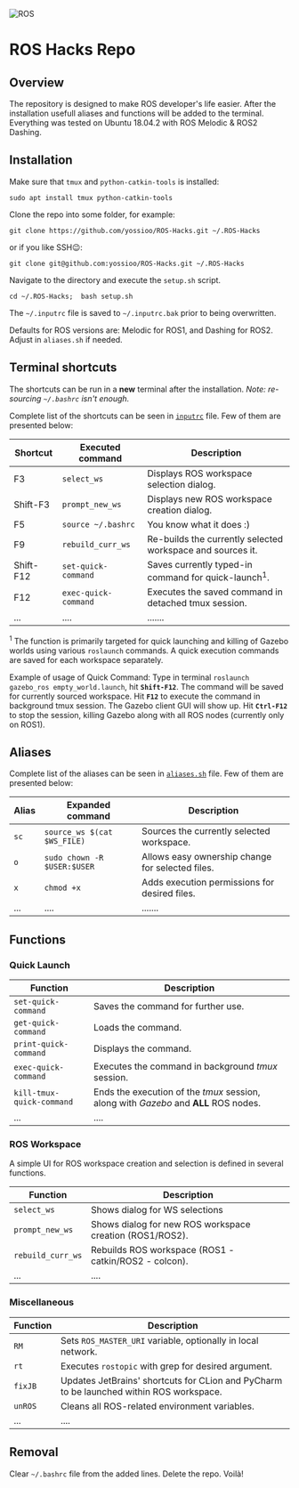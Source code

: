 ![ROS](https://upload.wikimedia.org/wikipedia/commons/b/bb/Ros_logo.svg)
# ROS Hacks Repo

## Overview
The repository is designed to make ROS developer's life easier.
After the installation usefull aliases and functions will be added to the terminal.
Everything was tested on Ubuntu 18.04.2 with ROS Melodic & ROS2 Dashing.

## Installation
Make sure that `tmux` and `python-catkin-tools` is installed:

```shell
sudo apt install tmux python-catkin-tools
```


Clone the repo into some folder, for example:

```shell
git clone https://github.com/yossioo/ROS-Hacks.git ~/.ROS-Hacks
```

or if you like SSH😉:

```shell
git clone git@github.com:yossioo/ROS-Hacks.git ~/.ROS-Hacks
```

Navigate to the directory and execute the `setup.sh` script.

```shell
cd ~/.ROS-Hacks;  bash setup.sh
```

The `~/.inputrc` file is saved to  `~/.inputrc.bak` prior to being overwritten.

Defaults for ROS versions are: Melodic for ROS1, and Dashing for ROS2. Adjust in `aliases.sh` if needed.

## Terminal shortcuts
The shortcuts can be run in a **new** terminal after the installation. _Note: re-sourcing `~/.bashrc` isn't enough._

Complete list of the shortcuts can be seen in  [`inputrc`](inputrc) file.
Few of them are presented below:

| Shortcut | Executed command | Description |
| ------ | ------ |  ------ |
| F3 | `select_ws` | Displays ROS workspace selection dialog. |
| Shift-F3 | `prompt_new_ws` | Displays new ROS workspace creation dialog. |
| F5 | `source ~/.bashrc` | You know what it does :) |
| F9 | `rebuild_curr_ws` | Re-builds the currently selected workspace and sources it. |
| Shift-F12 | `set-quick-command` | Saves currently typed-in command for quick-launch<sup>1</sup>. |
| F12 | `exec-quick-command` | Executes the saved command in detached tmux session. |
| ... | .... |....... |

<sup>1</sup> The function is primarily targeted for quick launching and killing of Gazebo worlds using various `roslaunch` commands. A quick execution commands are saved for each workspace separately.

Example of usage of Quick Command:
Type in terminal `roslaunch gazebo_ros empty_world.launch`, hit **`Shift-F12`**. The command will be saved for currently sourced workspace. Hit **`F12`** to execute the command in background tmux session. The Gazebo client GUI will show up. Hit  **`Ctrl-F12`** to stop the session, killing Gazebo along with all ROS nodes (currently only on ROS1).

## Aliases
Complete list of the aliases can be seen in  [`aliases.sh`](aliases.sh) file.
Few of them are presented below:

| Alias | Expanded command | Description |
| ------ | ------ |  ------ |
| `sc` | `source_ws $(cat $WS_FILE)` | Sources the currently selected workspace. |
| `o` | `sudo chown -R $USER:$USER` | Allows easy ownership change for selected files. |
| `x` | `chmod +x ` | Adds execution permissions for desired files. |
| ... | .... |....... |

## Functions

### Quick Launch 
| Function | Description |
| ------ | ------ |
| `set-quick-command` | Saves the command for further use. |
| `get-quick-command` | Loads the command. |
| `print-quick-command` | Displays the command. |
| `exec-quick-command` | Executes the command in background *tmux* session. |
| `kill-tmux-quick-command` | Ends the execution of the *tmux* session, along with *Gazebo* and **ALL** ROS nodes. |
| ... | .... |

### ROS Workspace 

A simple UI for ROS workspace creation and selection is defined in several functions.

| Function | Description |
| ------ | ------ |
| `select_ws` | Shows dialog for WS selections |
| `prompt_new_ws` | Shows dialog for new ROS workspace creation (ROS1/ROS2). |
| `rebuild_curr_ws` | Rebuilds ROS workspace (ROS1 - catkin/ROS2 - colcon). |
| ... | .... |

### Miscellaneous 
| Function | Description |
| ------ | ------ |
| `RM` | Sets `ROS_MASTER_URI` variable, optionally in local network. |
| `rt` | Executes `rostopic` with grep for desired argument. |
| `fixJB` | Updates JetBrains' shortcuts for CLion and PyCharm to be launched within ROS workspace. |
| `unROS` | Cleans all ROS-related environment variables. |
| ... | .... |


## Removal
Clear `~/.bashrc` file from the added lines. Delete the repo. Voilà!
